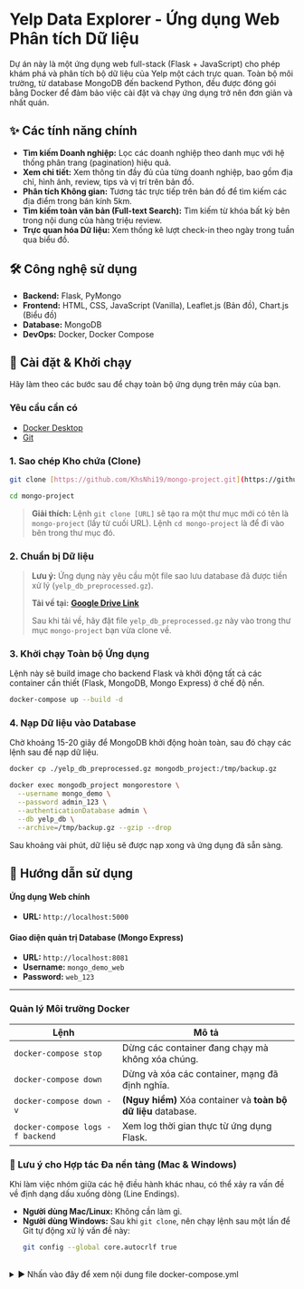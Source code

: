 # Yelp Data Explorer - Ứng dụng Web Phân tích Dữ liệu

Dự án này là một ứng dụng web full-stack (Flask + JavaScript) cho phép khám phá và phân tích bộ dữ liệu của Yelp một cách trực quan. Toàn bộ môi trường, từ database MongoDB đến backend Python, đều được đóng gói bằng Docker để đảm bảo việc cài đặt và chạy ứng dụng trở nên đơn giản và nhất quán.

## ✨ Các tính năng chính

- **Tìm kiếm Doanh nghiệp:** Lọc các doanh nghiệp theo danh mục với hệ thống phân trang (pagination) hiệu quả.
- **Xem chi tiết:** Xem thông tin đầy đủ của từng doanh nghiệp, bao gồm địa chỉ, hình ảnh, review, tips và vị trí trên bản đồ.
- **Phân tích Không gian:** Tương tác trực tiếp trên bản đồ để tìm kiếm các địa điểm trong bán kính 5km.
- **Tìm kiếm toàn văn bản (Full-text Search):** Tìm kiếm từ khóa bất kỳ bên trong nội dung của hàng triệu review.
- **Trực quan hóa Dữ liệu:** Xem thống kê lượt check-in theo ngày trong tuần qua biểu đồ.

## 🛠️ Công nghệ sử dụng

- **Backend:** Flask, PyMongo
- **Frontend:** HTML, CSS, JavaScript (Vanilla), Leaflet.js (Bản đồ), Chart.js (Biểu đồ)
- **Database:** MongoDB
- **DevOps:** Docker, Docker Compose

## 🚀 Cài đặt & Khởi chạy

Hãy làm theo các bước sau để chạy toàn bộ ứng dụng trên máy của bạn.

### **Yêu cầu cần có**

- [Docker Desktop](https://www.docker.com/products/docker-desktop/)
- [Git](https://git-scm.com/)

### **1. Sao chép Kho chứa (Clone)**

```bash
git clone [https://github.com/KhsNhi19/mongo-project.git](https://github.com/KhsNhi19/mongo-project.git)

cd mongo-project
```

> **Giải thích:** Lệnh `git clone [URL]` sẽ tạo ra một thư mục mới có tên là `mongo-project` (lấy từ cuối URL). Lệnh `cd mongo-project` là để đi vào bên trong thư mục đó.

### **2. Chuẩn bị Dữ liệu**

> **Lưu ý:** Ứng dụng này yêu cầu một file sao lưu database đã được tiền xử lý (`yelp_db_preprocessed.gz`).
>
> **Tải về tại:** [**Google Drive Link**](https://drive.google.com/file/d/1yqM1Da6neEysPGIJ3DViHAAEXfvZSXE3/view?usp=sharing)
>
> Sau khi tải về, hãy đặt file `yelp_db_preprocessed.gz` này vào trong thư mục `mongo-project` bạn vừa clone về.

### **3. Khởi chạy Toàn bộ Ứng dụng**

Lệnh này sẽ build image cho backend Flask và khởi động tất cả các container cần thiết (Flask, MongoDB, Mongo Express) ở chế độ nền.

```bash
docker-compose up --build -d
```

### **4. Nạp Dữ liệu vào Database**

Chờ khoảng 15-20 giây để MongoDB khởi động hoàn toàn, sau đó chạy các lệnh sau để nạp dữ liệu.

```bash
docker cp ./yelp_db_preprocessed.gz mongodb_project:/tmp/backup.gz

docker exec mongodb_project mongorestore \
  --username mongo_demo \
  --password admin_123 \
  --authenticationDatabase admin \
  --db yelp_db \
  --archive=/tmp/backup.gz --gzip --drop
```

Sau khoảng vài phút, dữ liệu sẽ được nạp xong và ứng dụng đã sẵn sàng.

## 📖 Hướng dẫn sử dụng

#### **Ứng dụng Web chính**

- **URL:** `http://localhost:5000`

#### **Giao diện quản trị Database (Mongo Express)**

- **URL:** `http://localhost:8081`
- **Username:** `mongo_demo_web`
- **Password:** `web_123`

---

### Quản lý Môi trường Docker

| Lệnh                             | Mô tả                                                          |
| -------------------------------- | -------------------------------------------------------------- |
| `docker-compose stop`            | Dừng các container đang chạy mà không xóa chúng.               |
| `docker-compose down`            | Dừng và xóa các container, mạng đã định nghĩa.                 |
| `docker-compose down -v`         | **(Nguy hiểm)** Xóa container và **toàn bộ dữ liệu** database. |
| `docker-compose logs -f backend` | Xem log thời gian thực từ ứng dụng Flask.                      |

### 📝 Lưu ý cho Hợp tác Đa nền tảng (Mac & Windows)

Khi làm việc nhóm giữa các hệ điều hành khác nhau, có thể xảy ra vấn đề về định dạng dấu xuống dòng (Line Endings).

- **Người dùng Mac/Linux:** Không cần làm gì.
- **Người dùng Windows:** Sau khi `git clone`, nên chạy lệnh sau một lần để Git tự động xử lý vấn đề này:
  ```bash
  git config --global core.autocrlf true
  ```

<br>

<details>
<summary>▶ Nhấn vào đây để xem nội dung file docker-compose.yml</summary>

```yml
services:
  mongodb:
    image: mongo:6.0
    container_name: mongodb_project
    restart: always
    ports:
      - "27017:27017"
    environment:
      MONGO_INITDB_ROOT_USERNAME: mongo_demo
      MONGO_INITDB_ROOT_PASSWORD: admin_123
    volumes:
      - mongo-data:/data/db

  mongo-express:
    image: mongo-express:latest
    container_name: mongo_express_project
    restart: always
    ports:
      - "8081:8081"
    environment:
      ME_CONFIG_MONGODB_SERVER: mongodb
      ME_CONFIG_MONGODB_ADMINUSERNAME: mongo_demo
      ME_CONFIG_MONGODB_ADMINPASSWORD: admin_123
      ME_CONFIG_BASICAUTH_USERNAME: mongo_demo_web
      ME_CONFIG_BASICAUTH_PASSWORD: web_123
    depends_on:
      - mongodb

  backend:
    build: ./backend
    container_name: flask_app_project
    restart: always
    ports:
      - "5000:5000"
    environment:
      FLASK_APP: app.py
      FLASK_DEBUG: 1
    volumes:
      - ./backend:/app
    depends_on:
      - mongodb

volumes:
  mongo-data:
    driver: local
```

</details>
